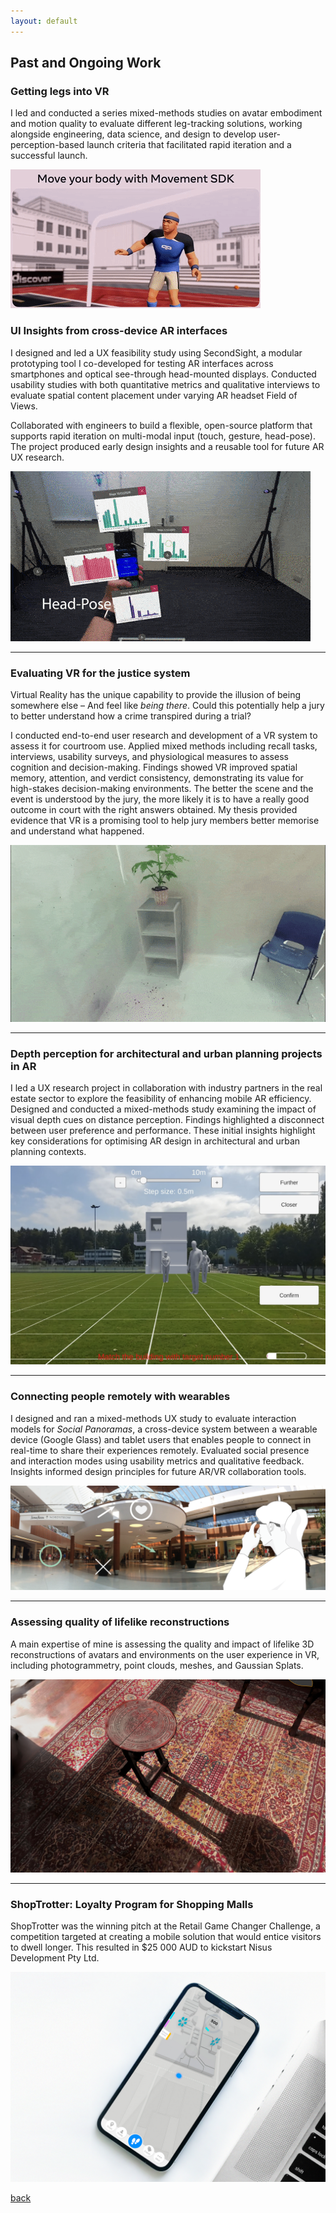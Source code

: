 ```yaml
---
layout: default
---
```


## Past and Ongoing Work

### Getting legs into VR

I led and conducted a series mixed-methods studies on avatar embodiment and motion quality to evaluate different leg-tracking solutions, working alongside engineering, data science, and design to develop user-perception-based launch criteria that facilitated rapid iteration and a successful launch.

![Body-Tracking](/assets/videos/movementsdk.gif)


### UI Insights from cross-device AR interfaces

I designed and led a UX feasibility study using SecondSight, a modular prototyping tool I co-developed for testing AR interfaces across smartphones and optical see-through head-mounted displays. Conducted usability studies with both quantitative metrics and qualitative interviews to evaluate spatial content placement under varying AR headset Field of Views. 

Collaborated with engineers to build a flexible, open-source platform that supports rapid iteration on multi-modal input (touch, gesture, head-pose). The project produced early design insights and a reusable tool for future AR UX research.

![Interaction Mode](/assets/videos/SecondSightHeadPose.gif)

***

### Evaluating VR for the justice system 

Virtual Reality has the unique capability to provide the illusion of being somewhere else – And feel like _being there_. Could this potentially help a jury to better understand how a crime transpired during a trial? 

I conducted end-to-end user research and development of a VR system to assess it for courtroom use. Applied mixed methods including recall tasks, interviews, usability surveys, and physiological measures to assess cognition and decision-making. Findings showed VR improved spatial memory, attention, and verdict consistency, demonstrating its value for high-stakes decision-making environments. The better the scene and the event is understood by the jury, the more likely it is to have a really good outcome in court with the right answers obtained. My thesis provided evidence that VR is a promising tool to help jury members better memorise and understand what happened.

![Visual Cues for Forensic Evidence](/assets/videos/GifArrows.gif)

***

### Depth perception for architectural and urban planning projects in AR 

I led a UX research project in collaboration with industry partners in the real estate sector to explore the feasibility of enhancing mobile AR efficiency. Designed and conducted a mixed-methods study examining the impact of visual depth cues on distance perception. Findings highlighted a disconnect between user preference and performance. These initial insights highlight key considerations for optimising AR design in architectural and urban planning contexts.

![Depth](/assets/img/DepthPerception.png)

***

### Connecting people remotely with wearables 

I designed and ran a mixed-methods UX study to evaluate interaction models for _Social Panoramas_, a cross-device system between a wearable device (Google Glass) and tablet users that enables people to connect in real-time to share their experiences remotely. Evaluated social presence and interaction modes using usability metrics and qualitative feedback. Insights informed design principles for future AR/VR collaboration tools. 

![Social Panorama](/assets/img/SPConcept.png)


***

### Assessing quality of lifelike reconstructions

A main expertise of mine is assessing the quality and impact of lifelike 3D reconstructions of avatars and environments on the user experience in VR, including photogrammetry, point clouds, meshes, and Gaussian Splats. 

![Photogrammetry](/assets/img/Photogrammetry.png)

***

### ShopTrotter: Loyalty Program for Shopping Malls

ShopTrotter was the winning pitch at the Retail Game Changer Challenge, a competition targeted at creating a mobile solution that would entice visitors to dwell longer. This resulted in $25 000 AUD to kickstart Nisus Development Pty Ltd. 

![Main screen of ShopTrotter](/assets/img/Main.jpg)


[back](./)
